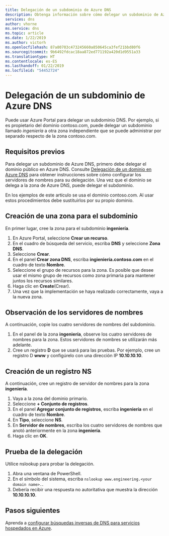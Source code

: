 ```yaml
---
title: Delegación de un subdominio de Azure DNS
description: Obtenga información sobre cómo delegar un subdominio de Azure DNS.
services: dns
author: vhorne
ms.service: dns
ms.topic: article
ms.date: 1/22/2019
ms.author: victorh
ms.openlocfilehash: 87a80703c473245660a850645ca3fef21bbd80f6
ms.sourcegitcommit: 9b6492fdcac18aa872ed771192a420d1d9551a33
ms.translationtype: HT
ms.contentlocale: es-ES
ms.lasthandoff: 01/22/2019
ms.locfileid: "54452724"
---
```

# <a name="delegate-an-azure-dns-subdomain"></a>Delegación de un subdominio de Azure DNS

Puede usar Azure Portal para delegar un subdominio DNS. Por ejemplo, si es propietario del dominio contoso.com, puede delegar un subdominio llamado *ingeniería* a otra zona independiente que se puede administrar por separado respecto de la zona contoso.com.

## <a name="prerequisites"></a>Requisitos previos

Para delegar un subdominio de Azure DNS, primero debe delegar el dominio público en Azure DNS. Consulte [Delegación de un dominio en Azure DNS](./dns-delegate-domain-azure-dns.md) para obtener instrucciones sobre cómo configurar los servidores de nombres para su delegación. Una vez que el dominio se delega a la zona de Azure DNS, puede delegar el subdominio.

En los ejemplos de este artículo se usa el dominio contoso.com. Al usar estos procedimientos debe sustituirlos por su propio dominio.

## <a name="create-a-zone-for-your-subdomain"></a>Creación de una zona para el subdominio

En primer lugar, cree la zona para el subdominio **ingeniería**.

1. En Azure Portal, seleccione **Crear un recurso**.
2. En el cuadro de búsqueda del servicio, escriba **DNS** y seleccione **Zona DNS**.
3. Seleccione **Crear**.
4. En el panel **Crear zona DNS**, escriba **ingieniería.contoso.com** en el cuadro de texto **Nombre**.
5. Seleccione el grupo de recursos para la zona. Es posible que desee usar el mismo grupo de recursos como zona primaria para mantener juntos los recursos similares.
6. Haga clic en **Create**(Crear).
7. Una vez que la implementación se haya realizado correctamente, vaya a la nueva zona.

## <a name="note-the-name-servers"></a>Observación de los servidores de nombres

A continuación, copie los cuatro servidores de nombres del subdominio.

1. En el panel de la zona **ingeniería**, observe los cuatro servidores de nombres para la zona. Estos servidores de nombres se utilizarán más adelante.
2. Cree un registro **D** que se usará para las pruebas. Por ejemplo, cree un registro D **www** y configúrelo con una dirección IP **10.10.10.10**.

## <a name="create-an-ns-record"></a>Creación de un registro NS

A continuación, cree un registro de servidor de nombres para la zona **ingeniería**.

1. Vaya a la zona del dominio primario.
2. Seleccione **+ Conjunto de registros**.
3. En el panel **Agregar conjunto de registros**, escriba **ingeniería** en el cuadro de texto **Nombre**.
4. En **Tipo**, seleccione **NS**.
5. En **Servidor de nombres**, escriba los cuatro servidores de nombres que anotó anteriormente en la zona **ingeniería**.
6. Haga clic en **OK**.

## <a name="test-the-delegation"></a>Prueba de la delegación

Utilice nslookup para probar la delegación.

1. Abra una ventana de PowerShell.
2. En el símbolo del sistema, escriba `nslookup www.engineering.<your domain name>.`.
3. Debería recibir una respuesta no autoritativa que muestra la dirección **10.10.10.10**.



## <a name="next-steps"></a>Pasos siguientes

Aprenda a [configurar búsquedas inversas de DNS para servicios hospedados en Azure](dns-reverse-dns-for-azure-services.md).